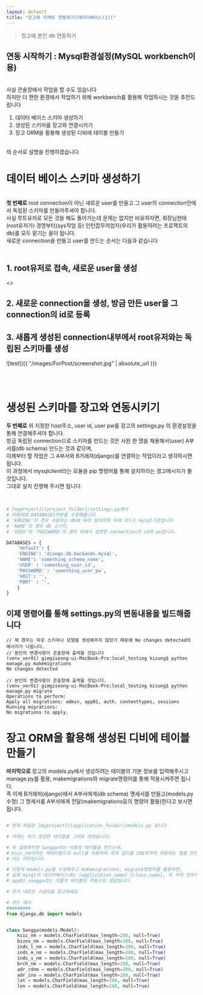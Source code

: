 ```yaml
---
layout: default
title: "장고와 리액트 연동하기(데이터베이스(1))"
---
```


> 장고에 본인 db 연동하기

## 연동 시작하기 : Mysql환경설정(MySQL workbench이용)

<br/>
사실 콘솔창에서 작업을 할 수도 있습니다 
<br/>
하지만 더 편한 환경에서 작업하기 위해 workbench를 활용해 작업하시는 것을 추천드립니다
<br/>

1. 데이터 베이스 스키마 생성하기
2. 생성된 스키마를 장고와 연결시키기
3. 장고 ORM을 활용해 생성된 디비에 테이블 만들기
<br/>
의 순서로 설명을 진행하겠습니다
<br/>

# 데이터 베이스 스키마 생성하기
<br/>
<b>첫 번째로</b> 
root connection이 아닌 새로운 user를 만들고 그 user의 connection안에서 독립된 스키마를 만들어주셔야 합니다.
<br/>
사실 루트유저로 모든 것을 해도 돌아가는데 문제는 없지만 비유하자면, 회장님한테(root유저가) 경영부터(sys작업 등) 인턴잡무까업지(우리가 활용하려는 프로젝트의 db)를 모두 맡기는 꼴이 됩니다.
<br/>
새로운 connection을 만들고 user를 만드는 순서는 다음과 같습니다
<br/>
<br/>

## 1. root유저로 접속, 새로운 user을 생성
<>
## 2. 새로운 connection을 생성, 방금 만든 user을 그 connection의 id로 등록

## 3. 새롭게 생성된 connection내부에서 root유저와는 독립된 스키마를 생성

![test]({{ "/images/ForPost/screenshot.jpg" | absolute_url }})

<br/>
<br/>

# 생성된 스키마를 장고와 연동시키기

<b>두 번째로</b> 
위 지정한 host주소, user id, user pw를 장고의 settings.py 의 환경설정을 통해 연결해주셔야 합니다.
<br/>
방금 독립된 connection으로 스키마를 만드는 것은 사원 한 명을 채용해서(user) A부서를(db schema) 만드는 것과 같으며,
<br/>
이제부터 할 작업은 그 A부서와 B거래처(django)를 연결하는 작업이라고 생각하시면 됩니다.
<br/>
이 과정에서 mysqlclient라는 모듈을 pip 명령어를 통해 설치하라는 경고메시지가 뜰 것입니다.
<br/>
그대로 설치 진행해 주시면 됩니다.
<br/>
<br/>

```python

# [myproject]/[project_folder]/settings.py에서 
# 아래처럼 DATABASES부분을 수정해줍니다
# 'ENGINE'의 경우 사용하는 db에 따라 달라지며 아래 코드는 mysql기준입니다
# 'NAME'의 경우 db 스키마,
# 'USER'와 'PASSWORD'의 경우 위에서 설정한 connection의 id와 pw입니다.

DATABASES = {
    'default': {
    'ENGINE': 'django.db.backends.mysql',
    'NAME': 'something_schema_name',
    'USER' : 'something_user_id',
    'PASSWORD' : 'something_user_pw',
    'HOST': '',
    'PORT' : '',
    }
}

```

## 이제 명령어를 통해 settings.py의 변동내용을 빌드해줍니다

```
// 제 경우는 따로 스키마나 모델을 생성해주지 않았기 때문에 No changes detected의 메시지가 나옵니다.
// 본인의 변경사항이 콘솔창에 출력될 것입니다
(venv_ver01) gimgiseong-ui-MacBook-Pro:local_testing kisung$ python manage.py makemigrations
No changes detected

// 본인의 변경사항이 콘솔창에 출력될 것입니다.
(venv_ver01) gimgiseong-ui-MacBook-Pro:local_testing kisung$ python manage.py migrate
Operations to perform:
Apply all migrations: admin, app01, auth, contenttypes, sessions
Running migrations:
No migrations to apply.

```

# 장고  ORM을 활용해 생성된 디비에 테이블 만들기

<b>마지막으로</b> 
장고의 models.py에서 생성하려는 테이블의 기본 정보를 입력해주시고 manage.py를 활용, makemigrations와 migrate명령어를 통해 적용시켜주면 됩니다.
<br/>
즉 이제 B거래처(django)에서 A부서에게(db schema) 명세서를 만들고(models.py 수정) 그 명세서를 A부서에게 전달(makemigrations등의 명령어 활용)한다고 보시면 됩니다.
<br/>

```python

# 현재 파일은 [myproject]/[application_folder]/models.py 입니다

# 아래는 제가 생성한 테이블을 그대로 따왔습니다.

# 즉 설명하자면 Sangga라는 이름의 테이블을 만드는데,
# ksic_nm이라는 캐릭터필드의 null을 허용하며 최대 길이를 200자까지 허용하는 열을 만든다
# 라는 의미입니다.

# 이렇게 models.py를 수정해주고 makemigrations, migrate명령어를 활용하면,
# 실제 mysql의 데이터베이스에는 [application_name]_[class_name], 즉 저의 경우에는
# app01_sangga라는 이름의 테이블이 자동으로 생성됩니다.

# 추가 내용은 구글링을 참고하세요

# 코드 예시
#########
from django.db import models


class Sangga(models.Model):
    ksic_nm = models.CharField(max_length=200, null=True)
    bizes_nm = models.CharField(max_length=200, null=True)
    inds_l_nm = models.CharField(max_length=200, null=True)
    inds_m_nm = models.CharField(max_length=200, null=True)
    inds_s_nm = models.CharField(max_length=200, null=True)
    brch_nm = models.CharField(max_length=200, null=True)
    adr_rdnm = models.CharField(max_length=200, null=True)
    adr_ino = models.CharField(max_length=200, null=True)
    lat = models.CharField(max_length=200, null=True)
    lon = models.CharField(max_length=200, null=True)

```


